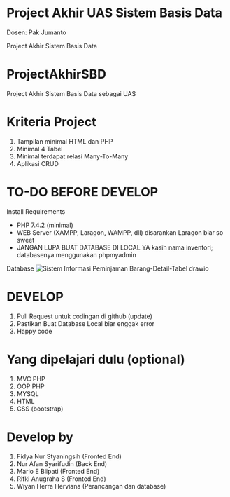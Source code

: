 # Project Akhir UAS Sistem Basis Data

Dosen: Pak Jumanto

Project Akhir Sistem Basis Data

# ProjectAkhirSBD

Project Akhir Sistem Basis Data sebagai UAS

# Kriteria Project

1. Tampilan minimal HTML dan PHP
2. Minimal 4 Tabel
3. Minimal terdapat relasi Many-To-Many
4. Aplikasi CRUD

# TO-DO BEFORE DEVELOP

Install Requirements

- PHP 7.4.2 (minimal)
- WEB Server (XAMPP, Laragon, WAMPP, dll) disarankan Laragon biar so sweet
- JANGAN LUPA BUAT DATABASE DI LOCAL YA kasih nama inventori; databasenya menggunakan phpmyadmin

Database 
![Sistem Informasi Peminjaman Barang-Detail-Tabel drawio](https://user-images.githubusercontent.com/68774609/144694872-bbcb8d51-bed4-445d-997c-276d0f582487.png)

# DEVELOP

1. Pull Request untuk codingan di github (update)
2. Pastikan Buat Database Local biar enggak error
3. Happy code

# Yang dipelajari dulu (optional)

1. MVC PHP
2. OOP PHP
3. MYSQL
4. HTML
5. CSS (bootstrap)

# Develop by

1. Fidya Nur Styaningsih (Fronted End)
2. Nur Afan Syarifudin (Back End)
3. Mario E Blipati (Fronted End)
4. Rifki Anugraha S (Fronted End)
5. Wiyan Herra Herviana (Perancangan dan database)



